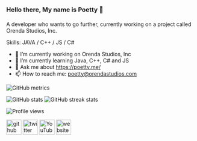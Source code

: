 ### Hello there, My name is Poetty 👋 
####  
A developer who wants to go further, currently working on a project called Orenda Studios, Inc.

Skills: JAVA / C++ / JS / C# 

- 🔭 I’m currently working on Orenda Studios, Inc 
- 🌱 I’m currently learning Java, C++, C# and JS 
- 💬 Ask me about https://poetty.me/ 
- 📫 How to reach me: poetty@orendastudios.com 

![GitHub metrics](https://metrics.lecoq.io/Poeettyy)  

![GitHub stats](https://github-readme-stats.vercel.app/api?username=Poeettyy&show_icons=true)
![GitHub streak stats](https://github-readme-streak-stats.herokuapp.com/?user=Poeettyy)  

![Profile views](https://gpvc.arturio.dev/Poeettyy)  

[<img src='https://cdn.jsdelivr.net/npm/simple-icons@3.0.1/icons/github.svg' alt='github' height='40'>](https://github.com/Poeettyy)  [<img src='https://cdn.jsdelivr.net/npm/simple-icons@3.0.1/icons/twitter.svg' alt='twitter' height='40'>](https://twitter.com/Poeettyy)  [<img src='https://cdn.jsdelivr.net/npm/simple-icons@3.0.1/icons/youtube.svg' alt='YouTube' height='40'>](https://www.youtube.com/channel/Poeettyy)  [<img src='https://cdn.jsdelivr.net/npm/simple-icons@3.0.1/icons/icloud.svg' alt='website' height='40'>](https://orendastudios.com/)  
